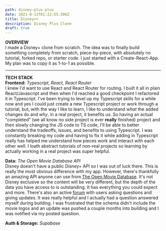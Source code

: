 ```yaml
---
path: disney-plus-plus
date: 2021-8-13T01:22:55.506Z
title: Disney++
description: Disney Plus Clone
draft: true
---
```


**OVERVIEW** <br/>
I made a Disney+ clone from scratch. The idea was to finally build something completely from scratch, piece-by-piece, with absolutely no tutorial, forked repo, or starter code. I just started with a Create-React-App. My plan was to copy it as 1-to-1 as possible.

---

**TECH STACK** <br/>
**Frontend:** _Typescript, React, React Router_<br/>
I knew I'd want to use React and React Router for routing. I built it all in plain React/Javascript and then when I'd reached a good checkpoint I refactored it in Typescript. I've been trying to level up my Typescript skills for a while now and yes I could just create a new Typescript project or work through a tutorial, but, with the way I like to learn, I like to understand _what_ the added changes do and _why_, in a real project, it benefits us. So having an actual "completed" (we all know no side project is ever **really** finished) project and then slowly changing the JS code to TS code, I'll be able to better understand the tradeoffs, issues, and benefits to using Typescript. I was constantly breaking my code and having to fix it while adding in Typescript really has helped me understand how pieces work and interact with each other well. I loath abstract tutorials of non-real projects so learning by actually working in a real project was super helpful.

**Data:** _The Open Movie Database API_<br/>
Disney doesn't have a public Disney+ API so I was out of luck there. This is really the most obvious difference with my app. However, there's thankfully an amazing API anyone can use from [The Open Movie Database](https://www.omdbapi.com). It's not Disney exclusive so the content will be very different, but the depth of the data you have access to is outstanding. It has everything you could expect and more. There's also an active [forum](https://www.themoviedb.org/talk) with users asking questions and giving updates. It was really helpful and I actually had a question answered myself during building. I was frustrated that the schema didn't include the movie logos and an update was pushed a couple months into building and I was notified via my posted question.

**Auth & Storage:** _Supabase_
